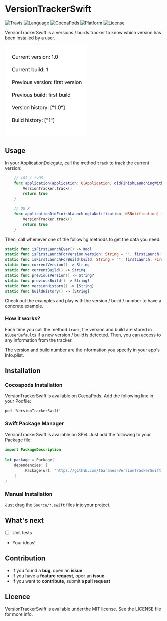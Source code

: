 # VersionTrackerSwift

[![Travis](https://img.shields.io/travis/tbaranes/VersionTrackerSwift.svg)](https://travis-ci.org/tbaranes/VersionTrackerSwift)
![Language](https://img.shields.io/badge/language-Swift%202-orange.svg)
[![CocoaPods](https://img.shields.io/cocoapods/v/VersionTrackerSwift.svg?style=flat)](https://github.com/tbaranes/VersionTrackerSwift)
[![Platform](https://img.shields.io/cocoapods/p/VersionTrackerSwift.svg?style=flat)](http://cocoadocs.org/docsets/VersionTrackerSwift)
[![License](https://img.shields.io/cocoapods/l/VersionTrackerSwift.svg?style=flat)](http://cocoapods.org/pods/VersionTrackerSwift)

VersionTrackerSwift is a versions / builds tracker to know which version has been installed by a user. 

![](./assets/demo.png)

## Usage

In your ApplicationDelegate, call the method `track` to track the current version:

```swift
	// iOS / tvOS
    func application(application: UIApplication, didFinishLaunchingWithOptions launchOptions: [NSObject: AnyObject]?) -> Bool {
        VersionTracker.track()
        return true
    }
```

```swift
	// OS X
    func applicationDidFinishLaunching(aNotification: NSNotification) {
        VersionTracker.track()
        return true        
    }

```

Then, call whenever one of the following methods to get the data you need:

```swift
static func isFirstLaunchEver() -> Bool
static func isFirstLaunchForVersion(version: String = "", firstLaunch: Firstlaunch? = nil) -> Bool
static func isFirstLaunchForBuild(build: String = "", firstLaunch: Firstlaunch? = nil) -> Bool
static func currentVersion() -> String
static func currentBuild() -> String
static func previousVersion() -> String?
static func previousBuild() -> String?
static func versionHistory() -> [String]
static func buildHistory() -> [String]
```

Check out the examples and play with the version / build / number to have a concrete example.

### How it works?

Each time you call the method `track`, the version and build are stored in `NSUserDefaults` if a new version / build is detected. Then, you can access to any information from the tracker.

The version and build number are the information you specify in your app's Info.plist.
 
## Installation

### Cocoapods Installation

VersionTrackerSwift is available on CocoaPods. Add the following line in your Podfile:

```
pod 'VersionTrackerSwift'
```

### Swift Package Manager

VersionTrackerSwift is available on SPM. Just add the following to your Package file:

```swift
import PackageDescription

let package = Package(
    dependencies: [
        .Package(url: "https://github.com/tbaranes/VersionTrackerSwift.git", majorVersion: 1)
    ]
)
```

### Manual Installation

Just drag the `Source/*.swift` files into your project.
 

## What's next

- [ ] Unit tests
- Your ideas!

## Contribution

- If you found a **bug**, open an **issue**
- If you have a **feature request**, open an **issue**
- If you want to **contribute**, submit a **pull request**

## Licence

VersionTrackerSwift is available under the MIT license. See the LICENSE file for more info.

